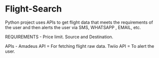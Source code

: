 # Flight-Search

Python project uses APIs to get flight data that meets the requirements of the user and then alerts the user via SMS, WHATSAPP
, EMAIL, etc.

REQUIREMENTS -
Price limit.
Source and Destination.

APIs -
Amadeus API = For fetching flight raw data.
Twiio API = To alert the user.
